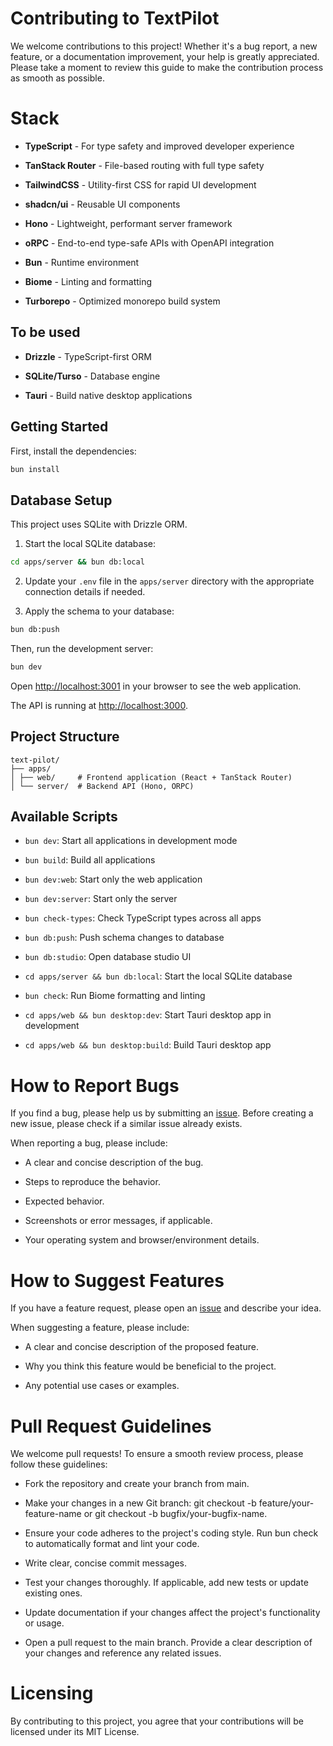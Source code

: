 # Contributing to TextPilot

We welcome contributions to this project! Whether it's a bug report, a new feature, or a documentation improvement, your help is greatly appreciated. Please take a moment to review this guide to make the contribution process as smooth as possible.

# Stack

- **TypeScript** - For type safety and improved developer experience

- **TanStack Router** - File-based routing with full type safety

- **TailwindCSS** - Utility-first CSS for rapid UI development

- **shadcn/ui** - Reusable UI components

- **Hono** - Lightweight, performant server framework

- **oRPC** - End-to-end type-safe APIs with OpenAPI integration

- **Bun** - Runtime environment

- **Biome** - Linting and formatting

- **Turborepo** - Optimized monorepo build system

## To be used

- **Drizzle** - TypeScript-first ORM

- **SQLite/Turso** - Database engine

- **Tauri** - Build native desktop applications

## Getting Started

First, install the dependencies:

```bash
bun install
```

## Database Setup

This project uses SQLite with Drizzle ORM.

1. Start the local SQLite database:

```bash
cd apps/server && bun db:local
```

2. Update your `.env` file in the `apps/server` directory with the appropriate connection details if needed.

3. Apply the schema to your database:

```bash
bun db:push
```

Then, run the development server:

```bash
bun dev
```

Open [http://localhost:3001](http://localhost:3001) in your browser to see the web application.

The API is running at [http://localhost:3000](http://localhost:3000).

## Project Structure

```
text-pilot/
├── apps/
│ ├── web/     # Frontend application (React + TanStack Router)
│ └── server/  # Backend API (Hono, ORPC)
```

## Available Scripts

- `bun dev`: Start all applications in development mode

- `bun build`: Build all applications

- `bun dev:web`: Start only the web application

- `bun dev:server`: Start only the server

- `bun check-types`: Check TypeScript types across all apps

- `bun db:push`: Push schema changes to database

- `bun db:studio`: Open database studio UI

- `cd apps/server && bun db:local`: Start the local SQLite database

- `bun check`: Run Biome formatting and linting

- `cd apps/web && bun desktop:dev`: Start Tauri desktop app in development

- `cd apps/web && bun desktop:build`: Build Tauri desktop app

# How to Report Bugs

If you find a bug, please help us by submitting an [issue](https://github.com/shahank42/TextPilot/issues). Before creating a new issue, please check if a similar issue already exists.

When reporting a bug, please include:

- A clear and concise description of the bug.

- Steps to reproduce the behavior.

- Expected behavior.

- Screenshots or error messages, if applicable.

- Your operating system and browser/environment details.

# How to Suggest Features

If you have a feature request, please open an [issue](https://github.com/shahank42/TextPilot/issues) and describe your idea.

When suggesting a feature, please include:

- A clear and concise description of the proposed feature.

- Why you think this feature would be beneficial to the project.

- Any potential use cases or examples.

# Pull Request Guidelines

We welcome pull requests! To ensure a smooth review process, please follow these guidelines:

- Fork the repository and create your branch from main.

- Make your changes in a new Git branch: git checkout -b feature/your-feature-name or git checkout -b bugfix/your-bugfix-name.

- Ensure your code adheres to the project's coding style. Run bun check to automatically format and lint your code.

- Write clear, concise commit messages.

- Test your changes thoroughly. If applicable, add new tests or update existing ones.

- Update documentation if your changes affect the project's functionality or usage.

- Open a pull request to the main branch. Provide a clear description of your changes and reference any related issues.

# Licensing

By contributing to this project, you agree that your contributions will be licensed under its MIT License.
